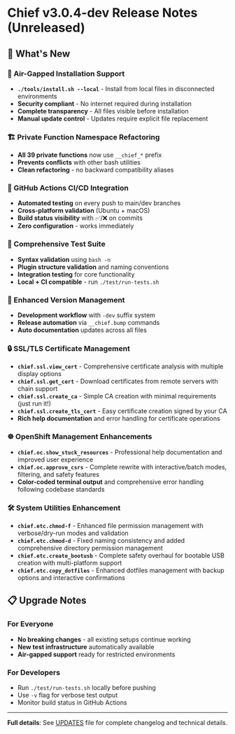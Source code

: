 # Chief v3.0.4-dev Release Notes (Unreleased)

## 🚀 What's New

### 🔐 Air-Gapped Installation Support
- **`./tools/install.sh --local`** - Install from local files in disconnected environments
- **Security compliant** - No internet required during installation
- **Complete transparency** - All files visible before installation
- **Manual update control** - Updates require explicit file replacement

### 🏗️ Private Function Namespace Refactoring
- **All 39 private functions** now use `__chief_*` prefix
- **Prevents conflicts** with other bash utilities
- **Clean refactoring** - no backward compatibility aliases

### 🔄 GitHub Actions CI/CD Integration
- **Automated testing** on every push to main/dev branches
- **Cross-platform validation** (Ubuntu + macOS)
- **Build status visibility** with ✅/❌ on commits
- **Zero configuration** - works immediately

### 🧪 Comprehensive Test Suite
- **Syntax validation** using `bash -n`
- **Plugin structure validation** and naming conventions
- **Integration testing** for core functionality
- **Local + CI compatible** - run `./test/run-tests.sh`

### 🚀 Enhanced Version Management
- **Development workflow** with `-dev` suffix system
- **Release automation** via `__chief.bump` commands
- **Auto documentation** updates across all files

### 🔒 SSL/TLS Certificate Management
- **`chief.ssl.view_cert`** - Comprehensive certificate analysis with multiple display options
- **`chief.ssl.get_cert`** - Download certificates from remote servers with chain support
- **`chief.ssl.create_ca`** - Simple CA creation with minimal requirements (just run it!)
- **`chief.ssl.create_tls_cert`** - Easy certificate creation signed by your CA
- **Rich help documentation** and error handling for certificate operations

### ☸️ OpenShift Management Enhancements
- **`chief.oc.show_stuck_resources`** - Professional help documentation and improved user experience
- **`chief.oc.approve_csrs`** - Complete rewrite with interactive/batch modes, filtering, and safety features
- **Color-coded terminal output** and comprehensive error handling following codebase standards

### 🛠️ System Utilities Enhancement
- **`chief.etc.chmod-f`** - Enhanced file permission management with verbose/dry-run modes and validation
- **`chief.etc.chmod-d`** - Fixed naming consistency and added comprehensive directory permission management
- **`chief.etc.create_bootusb`** - Complete safety overhaul for bootable USB creation with multi-platform support
- **`chief.etc.copy_dotfiles`** - Enhanced dotfiles management with backup options and interactive confirmations

## 📋 Upgrade Notes

### For Everyone
- **No breaking changes** - all existing setups continue working
- **New test infrastructure** automatically available
- **Air-gapped support** ready for restricted environments

### For Developers
- Run `./test/run-tests.sh` locally before pushing
- Use `-v` flag for verbose test output
- Monitor build status in GitHub Actions

---

**Full details**: See [UPDATES](UPDATES) file for complete changelog and technical details.

